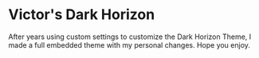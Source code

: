 # Victor's Dark Horizon

After years using custom settings to customize the Dark Horizon Theme, I made a full embedded theme with my personal changes.
Hope you enjoy.
